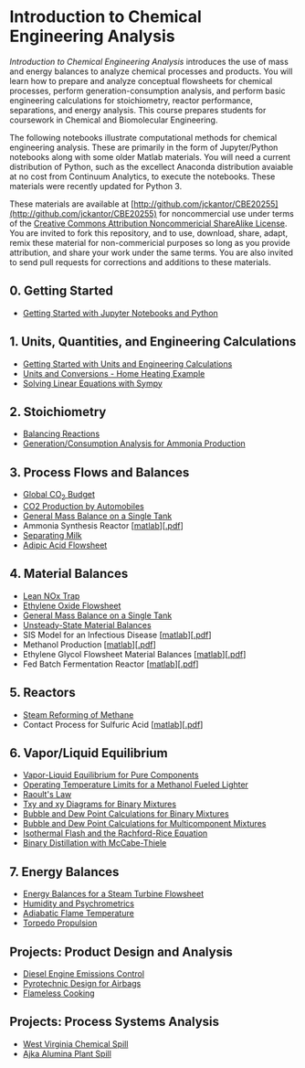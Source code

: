 <script type="text/javascript" src="http://cdn.mathjax.org/mathjax/latest/MathJax.js?config=default"></script>

# Introduction to Chemical Engineering Analysis

_Introduction to Chemical Engineering Analysis_ introduces the use of mass and energy balances to analyze chemical processes and products. You will learn how to prepare and analyze conceptual flowsheets for chemical processes, perform generation-consumption analysis, and perform basic engineering calculations for stoichiometry, reactor performance, separations, and energy analysis. This course prepares students for  coursework in Chemical and Biomolecular Engineering.

The following notebooks illustrate computational methods for chemical engineering analysis. These are primarily in the form of Jupyter/Python notebooks along with some older Matlab materials. You will need a current distribution of Python, such as the excellect Anaconda distribution avaiable at no cost from Continuum Analytics, to execute the notebooks. These materials were recently updated for Python 3.

These materials are available at [http://github.com/jckantor/CBE20255](http://github.com/jckantor/CBE20255) for noncommercial use under terms of the [Creative Commons Attribution Noncommericial ShareAlike License](http://creativecommons.org/licenses/by-nc-sa/4.0/). You are invited to fork this repository, and to use, download, share, adapt, remix these material for non-commericial purposes so long as you provide attribution, and share your work under the same terms. You are also invited to send pull requests for corrections and additions to these materials.

## 0. Getting Started

* [Getting Started with Jupyter Notebooks and Python](http://nbviewer.jupyter.org/github/jckantor/CBE20255/blob/master/notebooks/Getting%20Started%20with%20Jupyter%20Notebooks%20and%20Python.ipynb)

## 1. Units, Quantities, and Engineering Calculations

* [Getting Started with Units and Engineering Calculations](http://nbviewer.ipython.org/github/jckantor/CBE20255/blob/master/notebooks/Getting%20Started%20with%20Units%20and%20Engineering%20Calculations.ipynb)
* [Units and Conversions - Home Heating Example](http://nbviewer.jupyter.org/github/jckantor/CBE20255/blob/master/notebooks/Units%20and%20Conversions%20-%20Home%20Heating%20Example.ipynb)
* [Solving Linear Equations with Sympy](http://nbviewer.ipython.org/github/jckantor/CBE20255/blob/master/notebooks/Solving%20Linear%20Equations%20with%20Sympy.ipynb)

## 2. Stoichiometry

* [Balancing Reactions](http://nbviewer.ipython.org/github/jckantor/CBE20255/blob/master/notebooks/Balancing%20Reactions.ipynb)
* [Generation/Consumption Analysis for Ammonia Production](http://nbviewer.jupyter.org/github/jckantor/CBE20255/blob/master/notebooks/Generation%20Consumption%20Analysis%20for%20Ammonia%20Production.ipynb)

## 3. Process Flows and Balances

* [Global CO<sub>2</sub> Budget](http://nbviewer.ipython.org/github/jckantor/CBE20255/blob/master/notebooks/Global%20CO2%20Budget.ipynb)
* [CO2 Production by Automobiles](http://nbviewer.jupyter.org/github/jckantor/CBE20255/blob/master/notebooks/CO2%20Production%20by%20Automobiles.ipynb)
* [General Mass Balance on a Single Tank](http://nbviewer.ipython.org/github/jckantor/CBE20255/blob/master/notebooks/General%20Mass%20Balance%20on%20a%20Single%20Tank.ipynb)
* Ammonia Synthesis Reactor [[matlab](https://github.com/jckantor/CBE20255/blob/master/matlab/Ammonia_Synthesis_Reactor.m)][[.pdf](http://jckantor.github.io/CBE20255/pdf/Ammonia_Synthesis_Reactor.pdf)]
* [Separating Milk](http://nbviewer.ipython.org/github/jckantor/CBE20255/blob/master/notebooks/Separating%20Milk.ipynb)
* [Adipic Acid Flowsheet](http://nbviewer.ipython.org/github/jckantor/CBE20255/blob/master/notebooks/Adipic%20Acid%20Flowsheet.ipynb)

## 4. Material Balances

* [Lean NOx Trap](http://nbviewer.jupyter.org/github/jckantor/CBE20255/blob/master/notebooks/Lean%20NOx%20Trap.ipynb)
* [Ethylene Oxide Flowsheet](http://nbviewer.ipython.org/github/jckantor/CBE20255/blob/master/notebooks/Ethylene%20Oxide%20Flowsheet.ipynb)
* [General Mass Balance on a Single Tank](http://nbviewer.jupyter.org/github/jckantor/CBE20255/blob/master/notebooks/General%20Mass%20Balance%20on%20a%20Single%20Tank.ipynb)
* [Unsteady-State Material Balances](http://nbviewer.ipython.org/github/jckantor/CBE20255/blob/master/notebooks/Unsteady-State%20Material%20Balances.ipynb)
* SIS Model for an Infectious Disease [[matlab](https://github.com/jckantor/CBE20255/blob/master/matlab/SIS_Model_for_an_Infectious_Disease.m)][[.pdf](http://jckantor.github.com/CBE20255/pdf/SIS_Model_for_an_Infectious_Disease.pdf)]
* Methanol Production [[matlab](https://github.com/jckantor/CBE20255/blob/master/matlab/Methanol_Production.m)][[.pdf](http://jckantor.github.com/CBE20255/pdf/Methanol_Production.pdf)]
* Ethylene Glycol Flowsheet Material Balances [[matlab](https://github.com/jckantor/CBE20255/blob/master/matlab/Ethylene_Glycol_Flowsheet_Material_Balances.m)][[.pdf](http://jckantor.github.com/CBE20255/pdf/Ethylene_Glycol_Flowsheet_Material_Balances.pdf)]
* Fed Batch Fermentation Reactor [[matlab](https://github.com/jckantor/CBE20255/blob/master/matlab/Fed_Batch_Fermentation_Reactor.m)][[.pdf](http://jckantor.github.com/CBE20255/pdf/Fed_Batch_Fermentation_Reactor.pdf)]

## 5. Reactors

* [Steam Reforming of Methane](http://nbviewer.ipython.org/github/jckantor/CBE20255/blob/master/notebooks/Steam%20Reforming%20of%20Methane.ipynb)
* Contact Process for Sulfuric Acid [[matlab](https://github.com/jckantor/CBE20255/blob/master/matlab/Contact_Process_for_Sulfuric_Acid.m)][[.pdf](http://jckantor.github.com/CBE20255/pdf/Contact_Process_for_Sulfuric_Acid.pdf)]

## 6. Vapor/Liquid Equilibrium

* [Vapor-Liquid Equilibrium for Pure Components](http://nbviewer.ipython.org/github/jckantor/CBE20255/blob/master/notebooks/Vapor-Liquid%20Equilibrium%20for%20a%20Pure%20Component.ipynb)
* [Operating Temperature Limits for a Methanol Fueled Lighter](http://nbviewer.jupyter.org/github/jckantor/CBE20255/blob/master/notebooks/Operating%20Temperature%20Limits%20for%20a%20Methanol%20Fueled%20Lighter.ipynb)
* [Raoult's Law](http://nbviewer.ipython.org/github/jckantor/CBE20255/blob/master/notebooks/Raoult's%20Law.ipynb)
* [Txy and xy Diagrams for Binary Mixtures](http://nbviewer.ipython.org/github/jckantor/CBE20255/blob/master/notebooks/Txy%20and%20xy%20Diagrams%20for%20Binary%20Mixtures.ipynb)
* [Bubble and Dew Point Calculations for Binary Mixtures](http://nbviewer.jupyter.org/github/jckantor/CBE20255/blob/master/notebooks/Bubble%20and%20Dew%20Point%20Calculations%20for%20Binary%20Mixtures.ipynb)
* [Bubble and Dew Point Calculations for Multicomponent Mixtures](http://nbviewer.jupyter.org/github/jckantor/CBE20255/blob/master/notebooks/Bubble%20and%20Dew%20Point%20Calculations%20for%20Multicomponent%20Mixtures.ipynb)
* [Isothermal Flash and the Rachford-Rice Equation](http://nbviewer.jupyter.org/github/jckantor/CBE20255/blob/master/notebooks/Isothermal%20Flash%20and%20the%20Rachford-Rice%20Equation.ipynb)
* [Binary Distillation with McCabe-Thiele](http://nbviewer.ipython.org/github/jckantor/CBE20255/blob/master/notebooks/Binary%20Distillation%20with%20McCabe-Thiele.ipynb)

## 7. Energy Balances

* [Energy Balances for a Steam Turbine Flowsheet]()
* [Humidity and Psychrometrics](http://nbviewer.jupyter.org/github/jckantor/CBE20255/blob/master/notebooks/Humidity%20and%20Psychrometrics.ipynb)
* [Adiabatic Flame Temperature](http://nbviewer.ipython.org/github/jckantor/CBE20255/blob/master/notebooks/Adiabatic%20Flame%20Temperature.ipynb)
* [Torpedo Propulsion](http://nbviewer.ipython.org/github/jckantor/CBE20255/blob/master/notebooks/Torpedo%20Propulsion.ipynb)

## Projects: Product Design and Analysis

* [Diesel Engine Emissions Control](http://nbviewer.ipython.org/github/jckantor/CBE20255/blob/master/notebooks/Diesel%20Engine%20Emissions%20Control.ipynb)
* [Pyrotechnic Design for Airbags](http://nbviewer.ipython.org/github/jckantor/CBE20255/blob/master/notebooks/Pyrotechnic%20Design%20for%20Airbags.ipynb)
* [Flameless Cooking](http://nbviewer.ipython.org/github/jckantor/CBE20255/blob/master/notebooks/Flameless%20Cooking.ipynb)

## Projects: Process Systems Analysis

* [West Virginia Chemical Spill](http://nbviewer.ipython.org/github/jckantor/CBE20255/blob/master/notebooks/West%20Virginia%20Chemical%20Spill.ipynb)
* [Ajka Alumina Plant Spill](http://nbviewer.ipython.org/github/jckantor/CBE20255/blob/master/notebooks/Ajka%20Alumina%20Plant%20Spill.ipynb)
